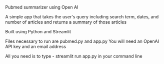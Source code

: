 Pubmed summarizer using Open AI

A simple app that takes the user's query including search term, dates, and number of articles and returns a summary of those articles

Built using Python and Streamlit

Files necessary to run are pubmed.py and app.py
You will need an OpenAI API key and an email address

All you need is to type - streamlit run app.py in your command line
